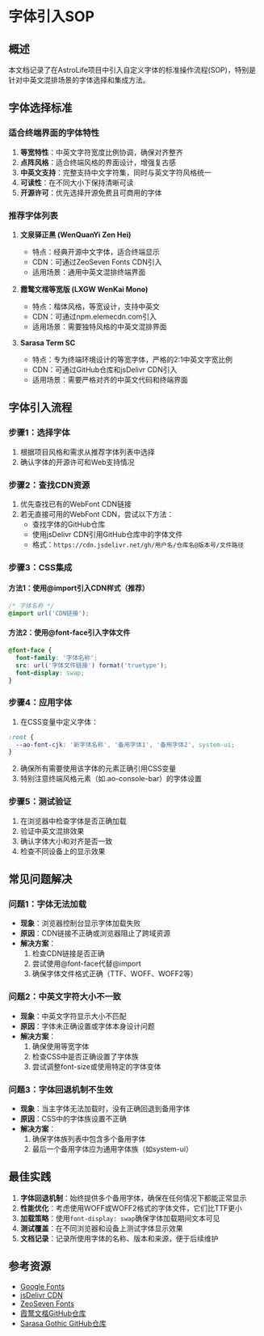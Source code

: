 # 字体引入SOP

## 概述
本文档记录了在AstroLife项目中引入自定义字体的标准操作流程(SOP)，特别是针对中英文混排场景的字体选择和集成方法。

## 字体选择标准

### 适合终端界面的字体特性
1. **等宽特性**：中英文字符宽度比例协调，确保对齐整齐
2. **点阵风格**：适合终端风格的界面设计，增强复古感
3. **中英文支持**：完整支持中文字符集，同时与英文字符风格统一
4. **可读性**：在不同大小下保持清晰可读
5. **开源许可**：优先选择开源免费且可商用的字体

### 推荐字体列表
1. **文泉驿正黑 (WenQuanYi Zen Hei)**
   - 特点：经典开源中文字体，适合终端显示
   - CDN：可通过ZeoSeven Fonts CDN引入
   - 适用场景：通用中英文混排终端界面

2. **霞鹜文楷等宽版 (LXGW WenKai Mono)**
   - 特点：楷体风格，等宽设计，支持中英文
   - CDN：可通过npm.elemecdn.com引入
   - 适用场景：需要独特风格的中英文混排界面

3. **Sarasa Term SC**
   - 特点：专为终端环境设计的等宽字体，严格的2:1中英文字宽比例
   - CDN：可通过GitHub仓库和jsDelivr CDN引入
   - 适用场景：需要严格对齐的中英文代码和终端界面

## 字体引入流程

### 步骤1：选择字体
1. 根据项目风格和需求从推荐字体列表中选择
2. 确认字体的开源许可和Web支持情况

### 步骤2：查找CDN资源
1. 优先查找已有的WebFont CDN链接
2. 若无直接可用的WebFont CDN，尝试以下方法：
   - 查找字体的GitHub仓库
   - 使用jsDelivr CDN引用GitHub仓库中的字体文件
   - 格式：`https://cdn.jsdelivr.net/gh/用户名/仓库名@版本号/文件路径`

### 步骤3：CSS集成
#### 方法1：使用@import引入CDN样式（推荐）
```css
/* 字体名称 */
@import url('CDN链接');
```

#### 方法2：使用@font-face引入字体文件
```css
@font-face {
  font-family: '字体名称';
  src: url('字体文件链接') format('truetype');
  font-display: swap;
}
```

### 步骤4：应用字体
1. 在CSS变量中定义字体：
```css
:root {
  --ao-font-cjk: '新字体名称', '备用字体1', '备用字体2', system-ui;
}
```
2. 确保所有需要使用该字体的元素正确引用CSS变量
3. 特别注意终端风格元素（如.ao-console-bar）的字体设置

### 步骤5：测试验证
1. 在浏览器中检查字体是否正确加载
2. 验证中英文混排效果
3. 确认字体大小和对齐是否一致
4. 检查不同设备上的显示效果

## 常见问题解决

### 问题1：字体无法加载
- **现象**：浏览器控制台显示字体加载失败
- **原因**：CDN链接不正确或浏览器阻止了跨域资源
- **解决方案**：
  1. 检查CDN链接是否正确
  2. 尝试使用@font-face代替@import
  3. 确保字体文件格式正确（TTF、WOFF、WOFF2等）

### 问题2：中英文字符大小不一致
- **现象**：中英文字符显示大小不匹配
- **原因**：字体未正确设置或字体本身设计问题
- **解决方案**：
  1. 确保使用等宽字体
  2. 检查CSS中是否正确设置了字体族
  3. 尝试调整font-size或使用特定的字体变体

### 问题3：字体回退机制不生效
- **现象**：当主字体无法加载时，没有正确回退到备用字体
- **原因**：CSS中的字体族设置不正确
- **解决方案**：
  1. 确保字体族列表中包含多个备用字体
  2. 最后一个备用字体应为通用字体族（如system-ui）

## 最佳实践

1. **字体回退机制**：始终提供多个备用字体，确保在任何情况下都能正常显示
2. **性能优化**：考虑使用WOFF或WOFF2格式的字体文件，它们比TTF更小
3. **加载策略**：使用`font-display: swap`确保字体加载期间文本可见
4. **测试覆盖**：在不同浏览器和设备上测试字体显示效果
5. **文档记录**：记录所使用字体的名称、版本和来源，便于后续维护

## 参考资源

- [Google Fonts](https://fonts.google.com/)
- [jsDelivr CDN](https://www.jsdelivr.com/)
- [ZeoSeven Fonts](https://fonts.zeo7.com/)
- [霞鹜文楷GitHub仓库](https://github.com/lxgw/LxgwWenKai)
- [Sarasa Gothic GitHub仓库](https://github.com/be5invis/Sarasa-Gothic)